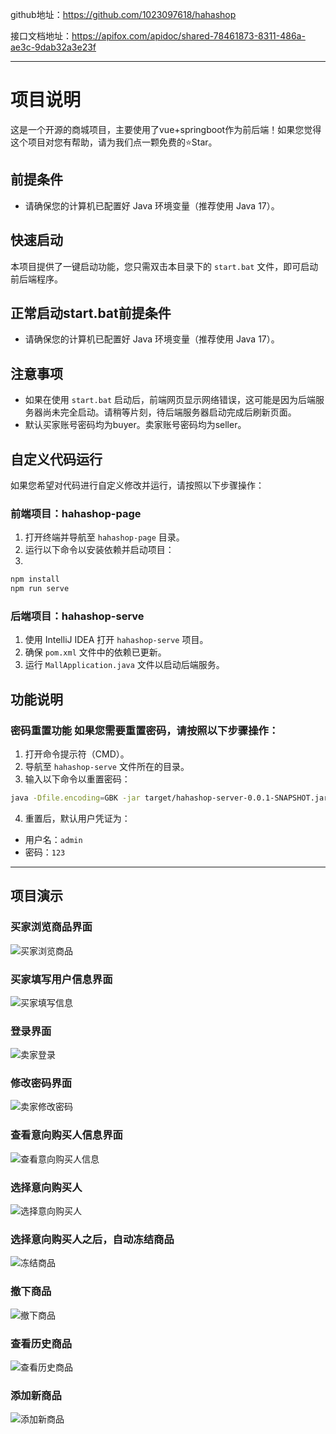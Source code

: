 github地址：https://github.com/1023097618/hahashop

接口文档地址：https://apifox.com/apidoc/shared-78461873-8311-486a-ae3c-9dab32a3e23f

--- 
# 项目说明 
这是一个开源的商城项目，主要使用了vue+springboot作为前后端！如果您觉得这个项目对您有帮助，请为我们点一颗免费的⭐Star。 
## 前提条件 
- 请确保您的计算机已配置好 Java 环境变量（推荐使用 Java 17）。 
## 快速启动 
本项目提供了一键启动功能，您只需双击本目录下的 `start.bat` 文件，即可启动前后端程序。 
## 正常启动start.bat前提条件 
- 请确保您的计算机已配置好 Java 环境变量（推荐使用 Java 17）。
## 注意事项 
- 如果在使用 `start.bat` 启动后，前端网页显示网络错误，这可能是因为后端服务器尚未完全启动。请稍等片刻，待后端服务器启动完成后刷新页面。
- 默认买家账号密码均为buyer。卖家账号密码均为seller。
## 自定义代码运行 
如果您希望对代码进行自定义修改并运行，请按照以下步骤操作： 
### 前端项目：hahashop-page 
1. 打开终端并导航至 `hahashop-page` 目录。 
2. 运行以下命令以安装依赖并启动项目： 
3. 
```bash 
npm install 
npm run serve 
``` 
### 后端项目：hahashop-serve 
1. 使用 IntelliJ IDEA 打开 `hahashop-serve` 项目。 
2. 确保 `pom.xml` 文件中的依赖已更新。 
3. 运行 `MallApplication.java` 文件以启动后端服务。 
 ## 功能说明 
 ### 密码重置功能 如果您需要重置密码，请按照以下步骤操作：
1. 打开命令提示符（CMD）。 
2. 导航至 `hahashop-serve` 文件所在的目录。 
3. 输入以下命令以重置密码： 
```bash 
java -Dfile.encoding=GBK -jar target/hahashop-server-0.0.1-SNAPSHOT.jar reset-password
 ``` 
4. 重置后，默认用户凭证为： 
- 用户名：`admin` 
- 密码：`123` 
---


## 项目演示
### 买家浏览商品界面

![买家浏览商品](https://gitee.com/zhishidiannaoka/hahashop/raw/master/2235020429-额外成果物/1-images/%E4%B9%B0%E5%AE%B6%E6%B5%8F%E8%A7%88%E5%95%86%E5%93%81.png)

### 买家填写用户信息界面


![买家填写信息](https://gitee.com/zhishidiannaoka/hahashop/raw/master/2235020429-额外成果物/1-images/%E4%B9%B0%E5%AE%B6%E5%A1%AB%E5%86%99%E4%BF%A1%E6%81%AF.png "买家填写信息界面")

### 登录界面

![卖家登录](https://gitee.com/zhishidiannaoka/hahashop/raw/master/2235020429-额外成果物/1-images/%E5%8D%96%E5%AE%B6%E7%99%BB%E5%BD%95.png)

### 修改密码界面

![卖家修改密码](https://gitee.com/zhishidiannaoka/hahashop/raw/master/2235020429-额外成果物/1-images/%E5%8D%96%E5%AE%B6%E4%BF%AE%E6%94%B9%E5%AF%86%E7%A0%81.png)

### 查看意向购买人信息界面

![查看意向购买人信息](https://gitee.com/zhishidiannaoka/hahashop/raw/master/2235020429-额外成果物/1-images/%E6%9F%A5%E7%9C%8B%E6%84%8F%E5%90%91%E8%B4%AD%E4%B9%B0%E4%BA%BA%E4%BF%A1%E6%81%AF.png)

### 选择意向购买人

![选择意向购买人](https://gitee.com/zhishidiannaoka/hahashop/raw/master/2235020429-额外成果物/1-images/%E9%80%89%E6%8B%A9%E6%84%8F%E5%90%91%E8%B4%AD%E4%B9%B0%E4%BA%BA%E7%95%8C%E9%9D%A2.png)

### 选择意向购买人之后，自动冻结商品

![冻结商品](https://gitee.com/zhishidiannaoka/hahashop/raw/master/2235020429-额外成果物/1-images/%E5%86%BB%E7%BB%93%E5%95%86%E5%93%81.png)

### 撤下商品

![撤下商品](https://gitee.com/zhishidiannaoka/hahashop/raw/master/2235020429-额外成果物/1-images/%E6%92%A4%E4%B8%8B%E5%95%86%E5%93%81.png)

### 查看历史商品

![查看历史商品](https://gitee.com/zhishidiannaoka/hahashop/raw/master/2235020429-额外成果物/1-images/%E6%9F%A5%E7%9C%8B%E5%8E%86%E5%8F%B2%E5%95%86%E5%93%81.png)

### 添加新商品

![添加新商品](https://gitee.com/zhishidiannaoka/hahashop/raw/master/2235020429-额外成果物/1-images/%E6%B7%BB%E5%8A%A0%E6%96%B0%E7%9A%84%E5%95%86%E5%93%81.png)

